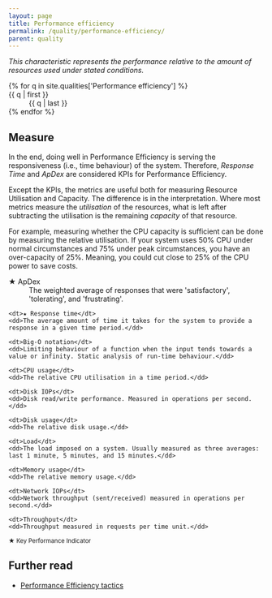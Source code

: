 ```yaml
---
layout: page
title: Performance efficiency
permalink: /quality/performance-efficiency/
parent: quality
---
```


_This characteristic represents the performance relative to the amount of resources used under stated conditions._

<dl>
{% for q in site.qualities['Performance efficiency'] %}
    <dt>{{ q | first }}</dt>
    <dd>{{ q | last }}</dd>
{% endfor %}
</dl>

## Measure

In the end, doing well in Performance Efficiency is serving the responsiveness (i.e., time behaviour) of the system.
Therefore, _Response Time_ and _ApDex_ are considered KPIs for Performance Efficiency.

Except the KPIs, the metrics are useful both for measuring Resource Utilisation and Capacity.
The difference is in the interpretation. Where most metrics measure the _utilisation_ of the resources, what is left
after subtracting the utilisation is the remaining _capacity_ of that resource.

For example, measuring whether the CPU capacity is sufficient can be done by measuring the relative utilisation. If
your system uses 50% CPU under normal circumstances and 75% under peak circumstances, you have an over-capacity of 25%.
Meaning, you could cut close to 25% of the CPU power to save costs.

<dl>
    <dt>★ ApDex</dt>
    <dd>The weighted average of responses that were 'satisfactory', 'tolerating', and 'frustrating'.</dd>

    <dt>★ Response time</dt>
    <dd>The average amount of time it takes for the system to provide a response in a given time period.</dd>
    
    <dt>Big-O notation</dt>
    <dd>Limiting behaviour of a function when the input tends towards a value or infinity. Static analysis of run-time behaviour.</dd>
    
    <dt>CPU usage</dt>
    <dd>The relative CPU utilisation in a time period.</dd>
    
    <dt>Disk IOPs</dt>
    <dd>Disk read/write performance. Measured in operations per second.</dd>
    
    <dt>Disk usage</dt>
    <dd>The relative disk usage.</dd>
    
    <dt>Load</dt>
    <dd>The load imposed on a system. Usually measured as three averages: last 1 minute, 5 minutes, and 15 minutes.</dd>
    
    <dt>Memory usage</dt>
    <dd>The relative memory usage.</dd>
    
    <dt>Network IOPs</dt>
    <dd>Network throughput (sent/received) measured in operations per second.</dd>
    
    <dt>Throughput</dt>
    <dd>Throughput measured in requests per time unit.</dd>
</dl>

<small>★ Key Performance Indicator</small>

## Further read

<ul>
    <li>
        <a href="{{ '/tactics/performance-efficiency/' | relative_url }}">Performance Efficiency tactics</a>
    </li>
</ul>
